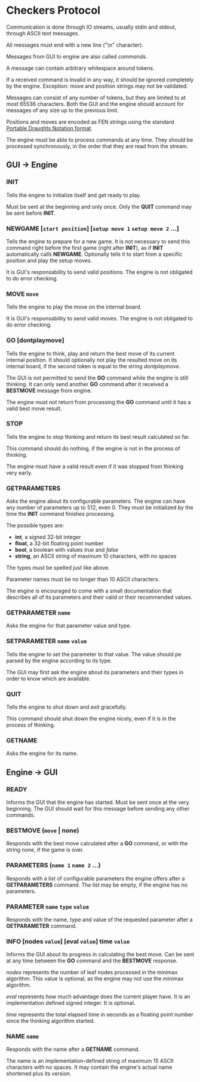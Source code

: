 # Checkers Protocol

Communication is done through IO streams, usually stdin and stdout, through ASCII text messages.

All messages must end with a new line ("\n" character).

Messages from GUI to engine are also called *commands*.

A message can contain arbitrary whitespace around tokens.

If a received command is invalid in any way, it should be ignored completely by the engine. Exception:
move and position strings may not be validated.

Messages can consist of any number of tokens, but they are limited to at most 65536 characters. Both the GUI and the
engine should account for messages of any size up to the previous limit.

Positions and moves are encoded as FEN strings using the standard
[Portable Draughts Notation format](https://en.wikipedia.org/wiki/Portable_Draughts_Notation).

The engine must be able to process commands at any time. They should be processed synchronously, in the order
that they are read from the stream.

## GUI -> Engine

### INIT

Tells the engine to initialize itself and get ready to play.

Must be sent at the beginning and only once. Only the **QUIT** command may be sent before **INIT**.

### NEWGAME [`start position`] [`setup move 1` `setup move 2` ...]

Tells the engine to prepare for a new game. It is not necessary to send this command right before the first game
(right after **INIT**), as if **INIT** automatically calls **NEWGAME**. Optionally tells it to start from a
specific position and play the setup moves.

It is GUI's responsability to send valid positions. The engine is not obligated to do error checking.

### MOVE `move`

Tells the engine to play the move on the internal board.

It is GUI's responsability to send valid moves. The engine is not obligated to do error checking.

### GO [dontplaymove]

Tells the engine to think, play and return the best move of its current internal position. It should optionally not
play the resulted move on its internal board, if the second token is equal to the string *dontplaymove*.

The GUI is not permitted to send the **GO** command while the engine is still thinking. It can only send another
**GO** command after it received a **BESTMOVE** message from engine.

The engine must not return from processing the **GO** command until it has a valid best move result.

### STOP

Tells the engine to stop thinking and return its best result calculated so far.

This command should do nothing, if the engine is not in the process of thinking.

The engine must have a valid result even if it was stopped from thinking very early.

### GETPARAMETERS

Asks the engine about its configurable parameters. The engine can have any number of parameters up to 512, even 0.
They must be initialized by the time the **INIT** command finishes processing.

The possible types are:

- **int**, a signed 32-bit integer
- **float**, a 32-bit floating point number
- **bool**, a boolean with values *true* and *false*
- **string**, an ASCII string of maximum 10 characters, with no spaces

The types must be spelled just like above.

Parameter names must be no longer than 10 ASCII characters.

The engine is encouraged to come with a small documentation that describes all of its parameters and their valid or
their recommended values.

### GETPARAMETER `name`

Asks the engine for that parameter value and type.

### SETPARAMETER `name` `value`

Tells the engine to set the parameter to that value. The value should pe parsed by the engine according to its type.

The GUI may first ask the engine about its parameters and their types in order to know which are available.

### QUIT

Tells the engine to shut down and exit gracefully.

This command should shut down the engine nicely, even if it is in the process of thinking.

### GETNAME

Asks the engine for its name.

## Engine -> GUI

### READY

Informs the GUI that the engine has started. Must be sent once at the very beginning. The GUI should wait for this
message before sending any other commands.

### BESTMOVE (`move` | none)

Responds with the best move calculated after a **GO** command, or with the string *none*, if the game is over.

### PARAMETERS (`name 1` `name 2` ...)

Responds with a list of configurable parameters the engine offers after a **GETPARAMETERS** command.
The list may be empty, if the engine has no parameters.

### PARAMETER `name` `type` `value`

Responds with the name, type and value of the requested parameter after a **GETPARAMETER** command.

### INFO [nodes `value`] [eval `value`] time `value`

Informs the GUI about its progress in calculating the best move. Can be sent at any time between the **GO**
command and the **BESTMOVE** response.

*nodes* represents the number of leaf nodes processed in the minimax algorithm. This value is optional,
as the engine may not use the minimax algorithm.

*eval* represents how much advantage does the current player have. It is an implementation defined signed integer.
It is optional.

*time* represents the total elapsed time in seconds as a floating point number since the thinking algorithm
started.

### NAME `name`

Responds with the name after a **GETNAME** command.

The name is an implementation-defined string of maximum 15 ASCII characters with no spaces. It may contain the
engine's actual name shortened plus its version.
